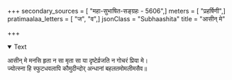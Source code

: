 +++
secondary_sources = [ "महा-सुभाषित-सङ्ग्रहः - 5606",]
meters = [ "प्रहर्षिणी",]
pratimaalaa_letters = [ "ज", "व",]
jsonClass = "Subhaashita"
title = "आसीन् मे"

+++

<details open><summary>Text</summary>

आसीन् मे मनसि हृता न सा मृता सा या दृष्टेर्व्रजति न गोचरं प्रिया मे।  
ज्योत्स्ना हि स्फुटधवलापि कौमुदीन्दोर् अन्धानां बहलतमोमलीमसैव॥
</details>
